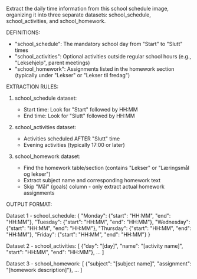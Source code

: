 Extract the daily time information from this school schedule image, organizing it into three separate datasets: school_schedule, school_activities, and school_homework.

DEFINITIONS:
- "school_schedule": The mandatory school day from "Start" to "Slutt" times
- "school_activities": Optional activities outside regular school hours (e.g., "Leksehjelp", parent meetings)
- "school_homework": Assignments listed in the homework section (typically under "Lekser" or "Lekser til fredag")

EXTRACTION RULES:
1. school_schedule dataset: 
   - Start time: Look for "Start" followed by HH:MM
   - End time: Look for "Slutt" followed by HH:MM

2. school_activities dataset: 
   - Activities scheduled AFTER "Slutt" time
   - Evening activities (typically 17:00 or later)

3. school_homework dataset:
   - Find the homework table/section (contains "Lekser" or "Læringsmål og lekser")
   - Extract subject name and corresponding homework text
   - Skip "Mål" (goals) column - only extract actual homework assignments

OUTPUT FORMAT:

Dataset 1 - school_schedule:
{
  "Monday": {"start": "HH:MM", "end": "HH:MM"},
  "Tuesday": {"start": "HH:MM", "end": "HH:MM"},
  "Wednesday": {"start": "HH:MM", "end": "HH:MM"},
  "Thursday": {"start": "HH:MM", "end": "HH:MM"},
  "Friday": {"start": "HH:MM", "end": "HH:MM"}
}

Dataset 2 - school_activities:
[
  {"day": "[day]", "name": "[activity name]", "start": "HH:MM", "end": "HH:MM"},
  ...
]

Dataset 3 - school_homework:
[
  {"subject": "[subject name]", "assignment": "[homework description]"},
  ...
]
